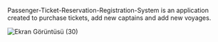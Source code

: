 Passenger-Ticket-Reservation-Registration-System is an application created to purchase tickets, add new captains and add new voyages.



![Ekran Görüntüsü (30)](https://github.com/beratgursess22/Passenger-Ticket-Reservation-Registration-System/assets/149188914/1b8711c4-4bf6-4268-9833-83e1c7664f03)
